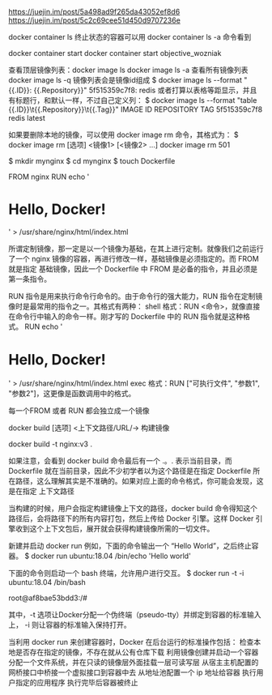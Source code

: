 https://juejin.im/post/5a498ad9f265da43052ef8d6
https://juejin.im/post/5c2c69cee51d450d9707236e

docker container ls
终止状态的容器可以用 docker container ls -a 命令看到

docker container start
docker container start objective_wozniak

查看顶层镜像列表：docker image ls
docker image ls -a 查看所有镜像列表
docker image ls -q 镜像列表会是镜像id组成
$ docker image ls --format "{{.ID}}: {{.Repository}}"
5f515359c7f8: redis
或者打算以表格等距显示，并且有标题行，和默认一样，不过自己定义列：
$ docker image ls --format "table {{.ID}}\t{{.Repository}}\t{{.Tag}}"
IMAGE ID REPOSITORY TAG
5f515359c7f8 redis latest

如果要删除本地的镜像，可以使用 docker image rm 命令，其格式为：
$ docker image rm [选项] <镜像1> [<镜像2> ...]
docker image rm 501





$ mkdir mynginx
$ cd mynginx
$ touch Dockerfile





FROM nginx
RUN echo '<h1>Hello, Docker!</h1>' > /usr/share/nginx/html/index.html



所谓定制镜像，那一定是以一个镜像为基础，在其上进行定制。就像我们之前运行了一个 nginx 镜像的容器，再进行修改一样，基础镜像是必须指定的。而 FROM 就是指定 基础镜像，因此一个 Dockerfile 中 FROM 是必备的指令，并且必须是第一条指令。



RUN 指令是用来执行命令行命令的。由于命令行的强大能力，RUN 指令在定制镜像时是最常用的指令之一。其格式有两种：
shell 格式：RUN <命令>，就像直接在命令行中输入的命令一样。刚才写的 Dockerfile 中的 RUN 指令就是这种格式。
RUN echo '<h1>Hello, Docker!</h1>' > /usr/share/nginx/html/index.html
exec 格式：RUN ["可执行文件", "参数1", "参数2"]，这更像是函数调用中的格式。



每一个FROM  或者 RUN 都会独立成一个镜像



docker build [选项] <上下文路径/URL/-> 构建镜像



docker build -t nginx:v3 .

如果注意，会看到 docker build 命令最后有一个 .。. 表示当前目录，而 Dockerfile 就在当前目录，因此不少初学者以为这个路径是在指定 Dockerfile 所在路径，这么理解其实是不准确的。如果对应上面的命令格式，你可能会发现，这是在指定 上下文路径

当构建的时候，用户会指定构建镜像上下文的路径，docker build 命令得知这个路径后，会将路径下的所有内容打包，然后上传给 Docker 引擎。这样 Docker 引擎收到这个上下文包后，展开就会获得构建镜像所需的一切文件。



新建并启动 docker run
例如，下面的命令输出一个 “Hello World”，之后终止容器。
$ docker run ubuntu:18.04 /bin/echo 'Hello world'



下面的命令则启动一个 bash 终端，允许用户进行交互。
$ docker run -t -i ubuntu:18.04 /bin/bash

root@af8bae53bdd3:/#



其中，-t 选项让Docker分配一个伪终端（pseudo-tty）并绑定到容器的标准输入上， -i 则让容器的标准输入保持打开。



当利用 docker run 来创建容器时，Docker 在后台运行的标准操作包括：
检查本地是否存在指定的镜像，不存在就从公有仓库下载
利用镜像创建并启动一个容器
分配一个文件系统，并在只读的镜像层外面挂载一层可读写层
从宿主主机配置的网桥接口中桥接一个虚拟接口到容器中去
从地址池配置一个 ip 地址给容器
执行用户指定的应用程序
执行完毕后容器被终止









